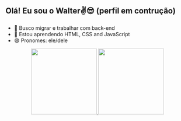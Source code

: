 ## Olá! Eu sou o Walter✌️😎 (perfil em contrução)

- 🔭 Busco migrar e trabalhar com back-end
- 🌱 Estou aprendendo HTML, CSS and JavaScript
- 😄 Pronomes: ele/dele

<div align="center">
  <a href="https://github.com/walterfdepaula">
  <img height="180em" src="https://github-readme-stats.vercel.app/api?username=walterfdepaula&show_icons=true&theme=dark&include_all_commits=true&count_private=true"/>
  <img height="180em" src="https://github-readme-stats.vercel.app/api/top-langs/?username=walterfdepaula&layout=compact&langs_count=7&theme=dark"/>
</div>
